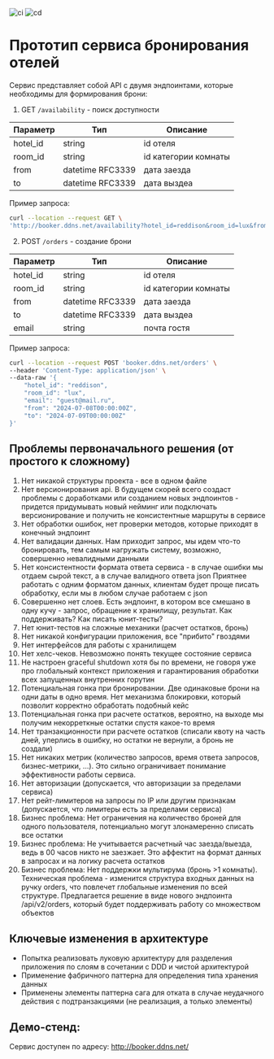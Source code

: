 ![ci](https://github.com/error0x001/test/actions/workflows/ci.yml/badge.svg)
![cd](https://github.com/error0x001/test/actions/workflows/cd.yml/badge.svg)

# Прототип сервиса бронирования отелей

Сервис представляет собой API с двумя эндпоинтами, которые необходимы для формирования брони:

1. GET `/availability` - поиск доступности

| Параметр | Тип              | Описание             |
|----------|------------------|----------------------|
| hotel_id | string           | id отеля             |
| room_id  | string           | id категории комнаты |
| from     | datetime RFC3339 | дата заезда          |
| to       | datetime RFC3339 | дата выздеа          |

Пример запроса:

```sh
curl --location --request GET \
'http://booker.ddns.net/availability?hotel_id=reddison&room_id=lux&from=2024-07-03T00:00:00Z&to=2024-07-10T00:00:00Z'
```

2. POST `/orders` - создание брони

| Параметр | Тип              | Описание             |
|----------|------------------|----------------------|
| hotel_id | string           | id отеля             |
| room_id  | string           | id категории комнаты |
| from     | datetime RFC3339 | дата заезда          |
| to       | datetime RFC3339 | дата выздеа          |
| email    | string           | почта гостя          |

Пример запроса:

```sh
curl --location --request POST 'booker.ddns.net/orders' \
--header 'Content-Type: application/json' \
--data-raw '{
    "hotel_id": "reddison",
    "room_id": "lux",
    "email": "guest@mail.ru",
    "from": "2024-07-08T00:00:00Z",
    "to": "2024-07-09T00:00:00Z"
}'
```

## Проблемы первоначального решения (от простого к сложному)

1. Нет никакой структуры проекта - все в одном файле
2. Нет версионирования api. В будущем скорей всего создаст проблемы с доработками или созданием новых эндпоинтов -
   придется придумывать новый нейминг или подключать версионирование и получить не консистентные маршруты в сервисе
3. Нет обработки ошибок, нет проверки методов, которые приходят в конечный эндпоинт
4. Нет валидации данных. Нам приходит запрос, мы идем что-то бронировать, тем самым нагружать систему, возможно,
   совершенно невалидными данными
5. Нет консистентности формата ответа сервиса - в случае ошибки мы отдаем сырой текст, а в случае валидного ответа json
   Приятнее работать с одним форматом данных, клиентам будет проще писать обработку, если мы в любом случае работаем с
   json
6. Совершенно нет слоев. Есть эндпоинт, в котором все смешано в одну кучу - запрос, обращение к хранилищу, результат.
   Как поддерживать? Как писать юнит-тесты?
7. Нет юнит-тестов на сложные механики (расчет остатков, бронь)
8. Нет никакой конфигурации приложения, все "прибито" гвоздями
9. Нет интерфейсов для работы с хранилищем
10. Нет хелс-чеков. Невозможно понять текущее состояние сервиса
11. Не настроен graceful shutdown хотя бы по времени, не говоря уже про глобальный контекст приложения и гарантирования
    обработки всех запущенных внутренних горутин
12. Потенциальная гонка при бронировании. Две одинаковые брони на одни даты в одно время. Нет механизма блокировки,
    который позволит корректно обработать подобный кейс
13. Потенциальная гонка при расчете остатков, вероятно, на выходе мы получим некорреткные остатки спустя какое-то время
14. Нет транзакционности при расчете остатков (списали квоту на часть дней, уперлись в ошибку, но остатки не вернули, а
    бронь не создали)
15. Нет никаких метрик (количество запросов, время ответа запросов, бизнес-метрики, ...). Это сильно ограничивает
    понимание эффективности работы сервиса.
16. Нет авторизации (допускается, что авторизации за пределами сервиса)
17. Нет рейт-лимитеров на запросы по IP или другим признакам (допускается, что лимитеры есть за пределами сервиса)
18. Бизнес проблема: Нет ограничения на количество броней для одного пользователя, потенциально могут злонамеренно
    списать все остатки
19. Бизнес проблема: Не учитывается расчетный час заезда/выезда, ведь в 00 часов никто не заезжает. Это аффектит на
    формат данных в запросах и на логику расчета остатков
20. Бизнес проблема: Нет поддержки мультирума (бронь >1 комнаты). Техническая проблема - изменится структура входных
    данных на ручку orders, что повлечет глобальные изменения по всей структуре. Предлагается решение в виде нового
    эндпоинта /api/v2/orders, который будет поддерживать работу со множеством объектов

## Ключевые изменения в архитектуре

- Попытка реализовать луковую архитектуру для разделения приложения по слоям в сочетании с DDD и чистой архитектурой
- Применение фабричного паттерна для определения типа хранения данных
- Применены элементы паттерна сага для отката в случае неудачного действия с подтранзакциями (не реализация, а только
  элементы)

## Демо-стенд:

Сервис доступен по адресу: http://booker.ddns.net/
